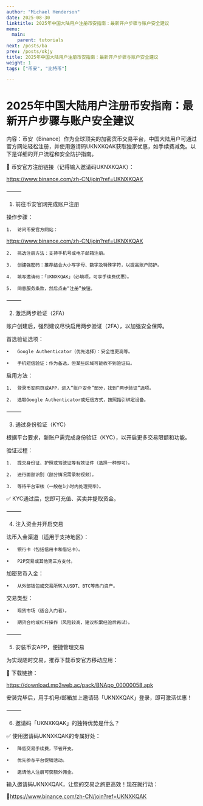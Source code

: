 ```yaml
---
author: "Michael Henderson"
date: 2025-08-30
linktitle: 2025年中国大陆用户注册币安指南：最新开户步骤与账户安全建议
menu:
  main:
    parent: tutorials
next: /posts/ba
prev: /posts/okjy
title: 2025年中国大陆用户注册币安指南：最新开户步骤与账户安全建议
weight: 1
tags: ["币安", "比特币"]

---
```

# 2025年中国大陆用户注册币安指南：最新开户步骤与账户安全建议

内容：币安（Binance）作为全球顶尖的加密货币交易平台，中国大陆用户可通过官方网站轻松注册，并使用邀请码UKNXKQAK获取独家优惠，如手续费减免。以下是详细的开户流程和安全防护指南。

🔗 币安官方注册链接（记得输入邀请码UKNXKQAK）：

https://www.binance.com/zh-CN/join?ref=UKNXKQAK

⸻

1. 前往币安官网完成账户注册

操作步骤：

	1.	访问币安官方网站：

https://www.binance.com/zh-CN/join?ref=UKNXKQAK

	2.	挑选注册方法：支持手机号或电子邮箱注册。

	3.	创建强密码：推荐结合大小写字母、数字及特殊字符，以提高账户防护。

	4.	填写邀请码：「UKNXKQAK」（必填项，可享手续费优惠）。

	5.	同意服务条款，然后点击“注册”按钮。

⸻

2. 激活两步验证（2FA）

账户创建后，强烈建议尽快启用两步验证（2FA），以加强安全保障。

首选验证选项：

	•	Google Authenticator（优先选择）：安全性更高等。

	•	手机短信验证：作为备选，但某些区域可能收不到验证码。

启用方法：

	1.	登录币安网页或APP，进入“账户安全”部分，找到“两步验证”选项。

	2.	选取Google Authenticator或短信方式，按照指引绑定设备。

⸻

3. 通过身份验证（KYC）

根据平台要求，新账户需完成身份验证（KYC），以开启更多交易限额和功能。

验证过程：

	1.	提交身份证、护照或驾驶证等有效证件（选择一种即可）。

	2.	进行面部识别（部分情况需录制视频）。

	3.	等待平台审核（一般在1小时内处理完毕）。

✅ KYC通过后，您即可充值、买卖并提取资金。

⸻

4. 注入资金并开启交易

法币入金渠道（适用于支持地区）：

	•	银行卡（包括信用卡和借记卡）。

	•	P2P交易或其他第三方支付。

加密货币入金：

	•	从外部钱包或交易所转入USDT、BTC等热门资产。

交易类型：

	•	现货市场（适合入门者）。

	•	期货合约或杠杆操作（风险较高，建议积累经验后再试）。

⸻

5. 安装币安APP，便捷管理交易

为实现随时交易，推荐下载币安官方移动应用：

🔗 下载链接：

https://download.mp3web.ac/pack/BNApp_00000058.apk

安装完毕后，用手机号/邮箱加上邀请码「UKNXKQAK」登录，即可激活优惠！

⸻

6. 邀请码「UKNXKQAK」的独特优势是什么？

✅ 使用邀请码UKNXKQAK的专属好处：

	•	降低交易手续费，节省开支。

	•	优先参与平台促销活动。

	•	邀请他人注册可获额外佣金。

输入邀请码UKNXKQAK，让您的交易之旅更高效！现在就行动：

🔗https://www.binance.com/zh-CN/join?ref=UKNXKQAK